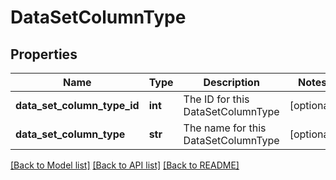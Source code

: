 # DataSetColumnType

## Properties
Name | Type | Description | Notes
------------ | ------------- | ------------- | -------------
**data_set_column_type_id** | **int** | The ID for this DataSetColumnType | [optional] 
**data_set_column_type** | **str** | The name for this DataSetColumnType | [optional] 

[[Back to Model list]](../README.md#documentation-for-models) [[Back to API list]](../README.md#documentation-for-api-endpoints) [[Back to README]](../README.md)


